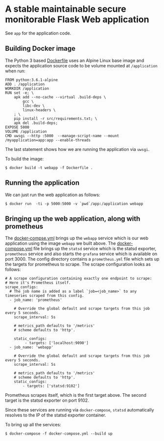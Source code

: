 # A stable maintainable secure monitorable Flask Web application

See ``app`` for the application code.

## Building Docker image

The Python 3 based [Dockerfile](Dockerfile) uses an Alpine Linux base image
and expects the application source code to be volume mounted at `/application`
when run:

```
FROM python:3.6.1-alpine
ADD . /application
WORKDIR /application
RUN set -e; \
	apk add --no-cache --virtual .build-deps \
		gcc \
		libc-dev \
		linux-headers \
	; \
	pip install -r src/requirements.txt; \
	apk del .build-deps;
EXPOSE 5000
VOLUME /application
CMD uwsgi --http :5000  --manage-script-name --mount /myapplication=app:app --enable-threads
```

The last statement shows how we are running the application via `uwsgi`.

To build the image:

```
$ docker build -t webapp -f Dockerfile .
```

## Running the application

We can just run the web application as follows:

```
$ docker run  -ti -p 5000:5000 -v `pwd`/app:/application webapp
```

## Bringing up the web application, along with prometheus

The [docker-compse.yml](docker-compose.yml) brings up the `webapp` service which is our web application
using the image `webapp` we built above. The [docker-compose.yml](docker-compose.yml)
file brings up the `statsd` service which is the statsd exporter, `prometheus` service and also starts the `grafana` service which
is available on port 3000. The config directory contains a `prometheus.yml` file
which sets up the targets for prometheus to scrape. The scrape configuration 
looks as follows:

```
# A scrape configuration containing exactly one endpoint to scrape:
# Here it's Prometheus itself.
scrape_configs:
  # The job name is added as a label `job=<job_name>` to any timeseries scraped from this config.
  - job_name: 'prometheus'

    # Override the global default and scrape targets from this job every 5 seconds.
    scrape_interval: 5s

    # metrics_path defaults to '/metrics'
    # scheme defaults to 'http'.

    static_configs:
         - targets: ['localhost:9090']
  - job_name: 'webapp'

    # Override the global default and scrape targets from this job every 5 seconds.
    scrape_interval: 5s

    # metrics_path defaults to '/metrics'
    # scheme defaults to 'http'.
    static_configs:
        - targets: ['statsd:9102']

```

Prometheus scrapes itself, which is the first target above. The second target
is the statsd exporter on port 9102.

Since these services are running via `docker-compose`, `statsd` automatically resolves to the IP of the statsd exporter container.

To bring up all the services:

```
$ docker-compose -f docker-compose.yml --build up
```

